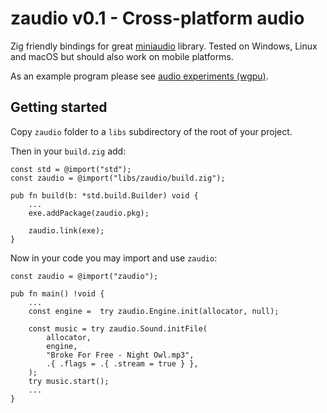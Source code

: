 # zaudio v0.1 - Cross-platform audio

Zig friendly bindings for great [miniaudio](https://github.com/mackron/miniaudio) library. Tested on Windows, Linux and macOS but should also work on mobile platforms.

As an example program please see [audio experiments (wgpu)](https://github.com/michal-z/zig-gamedev/tree/main/samples/audio_experiments_wgpu).

## Getting started

Copy `zaudio` folder to a `libs` subdirectory of the root of your project.

Then in your `build.zig` add:

```zig
const std = @import("std");
const zaudio = @import("libs/zaudio/build.zig");

pub fn build(b: *std.build.Builder) void {
    ...
    exe.addPackage(zaudio.pkg);

    zaudio.link(exe);
}
```

Now in your code you may import and use `zaudio`:

```zig
const zaudio = @import("zaudio");

pub fn main() !void {
    ...
    const engine =  try zaudio.Engine.init(allocator, null);

    const music = try zaudio.Sound.initFile(
        allocator,
        engine,
        "Broke For Free - Night Owl.mp3",
        .{ .flags = .{ .stream = true } },
    );
    try music.start();
    ...
}
```
